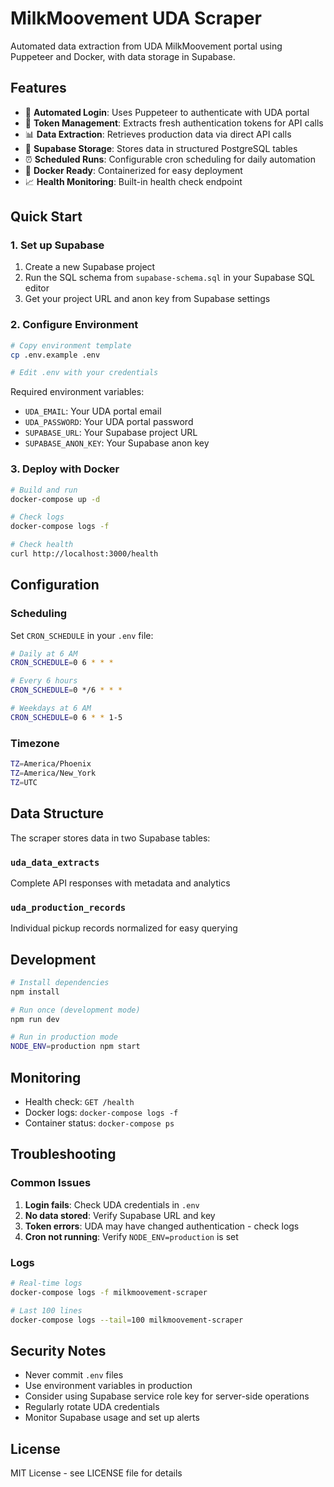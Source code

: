 # MilkMoovement UDA Scraper

Automated data extraction from UDA MilkMoovement portal using Puppeteer and Docker, with data storage in Supabase.

## Features

- 🤖 **Automated Login**: Uses Puppeteer to authenticate with UDA portal
- 🔑 **Token Management**: Extracts fresh authentication tokens for API calls
- 📊 **Data Extraction**: Retrieves production data via direct API calls
- 💾 **Supabase Storage**: Stores data in structured PostgreSQL tables
- ⏰ **Scheduled Runs**: Configurable cron scheduling for daily automation
- 🐳 **Docker Ready**: Containerized for easy deployment
- 📈 **Health Monitoring**: Built-in health check endpoint

## Quick Start

### 1. Set up Supabase

1. Create a new Supabase project
2. Run the SQL schema from `supabase-schema.sql` in your Supabase SQL editor
3. Get your project URL and anon key from Supabase settings

### 2. Configure Environment

```bash
# Copy environment template
cp .env.example .env

# Edit .env with your credentials
```

Required environment variables:
- `UDA_EMAIL`: Your UDA portal email
- `UDA_PASSWORD`: Your UDA portal password  
- `SUPABASE_URL`: Your Supabase project URL
- `SUPABASE_ANON_KEY`: Your Supabase anon key

### 3. Deploy with Docker

```bash
# Build and run
docker-compose up -d

# Check logs
docker-compose logs -f

# Check health
curl http://localhost:3000/health
```

## Configuration

### Scheduling

Set `CRON_SCHEDULE` in your `.env` file:

```bash
# Daily at 6 AM
CRON_SCHEDULE=0 6 * * *

# Every 6 hours
CRON_SCHEDULE=0 */6 * * *

# Weekdays at 6 AM
CRON_SCHEDULE=0 6 * * 1-5
```

### Timezone

```bash
TZ=America/Phoenix
TZ=America/New_York
TZ=UTC
```

## Data Structure

The scraper stores data in two Supabase tables:

### `uda_data_extracts`
Complete API responses with metadata and analytics

### `uda_production_records` 
Individual pickup records normalized for easy querying

## Development

```bash
# Install dependencies
npm install

# Run once (development mode)
npm run dev

# Run in production mode
NODE_ENV=production npm start
```

## Monitoring

- Health check: `GET /health`
- Docker logs: `docker-compose logs -f`
- Container status: `docker-compose ps`

## Troubleshooting

### Common Issues

1. **Login fails**: Check UDA credentials in `.env`
2. **No data stored**: Verify Supabase URL and key
3. **Token errors**: UDA may have changed authentication - check logs
4. **Cron not running**: Verify `NODE_ENV=production` is set

### Logs

```bash
# Real-time logs
docker-compose logs -f milkmoovement-scraper

# Last 100 lines
docker-compose logs --tail=100 milkmoovement-scraper
```

## Security Notes

- Never commit `.env` files
- Use environment variables in production
- Consider using Supabase service role key for server-side operations
- Regularly rotate UDA credentials
- Monitor Supabase usage and set up alerts

## License

MIT License - see LICENSE file for details
